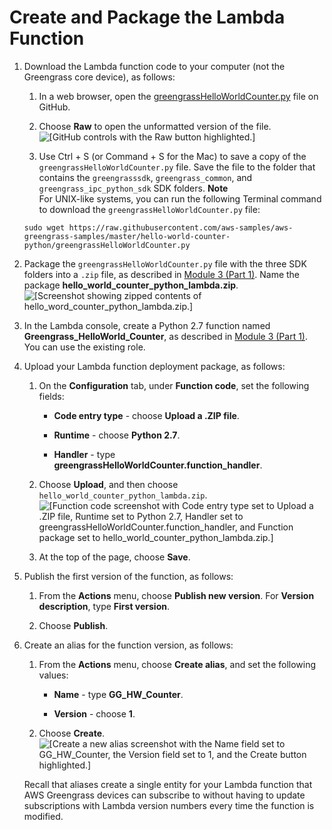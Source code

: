 # Create and Package the Lambda Function<a name="package"></a>

1. Download the Lambda function code to your computer \(not the Greengrass core device\), as follows:

   1. In a web browser, open the [greengrassHelloWorldCounter\.py](https://github.com/aws-samples/aws-greengrass-samples/blob/master/hello-world-counter-python/greengrassHelloWorldCounter.py) file on GitHub\.

   1. Choose **Raw** to open the unformatted version of the file\.  
![\[GitHub controls with the Raw button highlighted.\]](http://docs.aws.amazon.com/greengrass/latest/developerguide/images/gg-get-started-045.1.png)

   1. Use Ctrl \+ S \(or Command \+ S for the Mac\) to save a copy of the `greengrassHelloWorldCounter.py` file\. Save the file to the folder that contains the `greengrasssdk`, `greengrass_common`, and `greengrass_ipc_python_sdk` SDK folders\.
**Note**  
For UNIX\-like systems, you can run the following Terminal command to download the `greengrassHelloWorldCounter.py` file:  

   ```
   sudo wget https://raw.githubusercontent.com/aws-samples/aws-greengrass-samples/master/hello-world-counter-python/greengrassHelloWorldCounter.py
   ```

1. Package the `greengrassHelloWorldCounter.py` file with the three SDK folders into a `.zip` file, as described in [Module 3 \(Part 1\)](module3-I.md)\. Name the package **hello\_world\_counter\_python\_lambda\.zip**\.  
![\[Screenshot showing zipped contents of hello_word_counter_python_lambda.zip.\]](http://docs.aws.amazon.com/greengrass/latest/developerguide/images/gg-get-started-046.png)

1. In the Lambda console, create a Python 2\.7 function named **Greengrass\_HelloWorld\_Counter**, as described in [Module 3 \(Part 1\)](module3-I.md)\. You can use the existing role\.

1. Upload your Lambda function deployment package, as follows:

   1. On the **Configuration** tab, under **Function code**, set the following fields:

      + **Code entry type** \- choose **Upload a \.ZIP file**\.

      + **Runtime** \- choose **Python 2\.7**\.

      + **Handler** \- type **greengrassHelloWorldCounter\.function\_handler**\.

   1. Choose **Upload**, and then choose `hello_world_counter_python_lambda.zip`\.  
![\[Function code screenshot with Code entry type set to Upload a .ZIP file, Runtime set to Python 2.7, Handler set to greengrassHelloWorldCounter.function_handler, and Function package set to hello_world_counter_python_lambda.zip.\]](http://docs.aws.amazon.com/greengrass/latest/developerguide/images/gg-get-started-047.png)

   1. At the top of the page, choose **Save**\.

1. Publish the first version of the function, as follows:

   1. From the **Actions** menu, choose **Publish new version**\. For **Version description**, type **First version**\.

   1. Choose **Publish**\.

1. Create an alias for the function version, as follows:

   1. From the **Actions** menu, choose **Create alias**, and set the following values:

      + **Name** \- type **GG\_HW\_Counter**\.

      + **Version** \- choose **1**\.

   1. Choose **Create**\.  
![\[Create a new alias screenshot with the Name field set to GG_HW_Counter, the Version field set to 1, and the Create button highlighted.\]](http://docs.aws.amazon.com/greengrass/latest/developerguide/images/gg-get-started-048.png)

   Recall that aliases create a single entity for your Lambda function that AWS Greengrass devices can subscribe to without having to update subscriptions with Lambda version numbers every time the function is modified\.